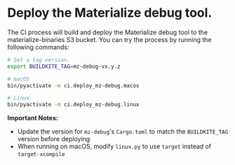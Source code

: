 # Deploy the Materialize debug tool.

The CI process will build and deploy the Materialize debug tool to the materialize-binaries S3 bucket.
You can try the process by running the following commands:

```bash
# Set a tag version.
export BUILDKITE_TAG=mz-debug-vx.y.z

# macOS
bin/pyactivate -m ci.deploy_mz-debug.macos

# Linux
bin/pyactivate -m ci.deploy_mz-debug.linux
```

**Important Notes:**

- Update the version for `mz-debug`'s `Cargo.toml` to match the `BUILDKITE_TAG` version before deploying
- When running on macOS, modify `linux.py` to use `target` instead of `target-xcompile`
